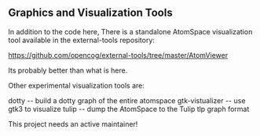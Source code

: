 
Graphics and Visualization Tools
--------------------------------

In addition to the code here,
There is a standalone AtomSpace visualization tool available in the
external-tools repository:

https://github.com/opencog/external-tools/tree/master/AtomViewer

Its probably better than what is here.

Other experimental visualization tools are:

dotty      -- build a dotty graph of the entire atomspace
gtk-vistualizer -- use gtk3 to visualize
tulip      -- dump the AtomSpace to the Tulip tlp graph format

This project needs an active maintainer!
